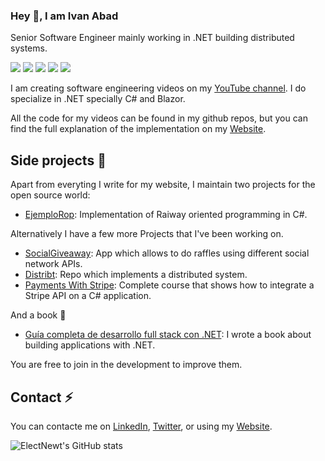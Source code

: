 ### Hey 👋, I am Ivan Abad

Senior Software Engineer mainly working in .NET building distributed systems.

[![](https://img.shields.io/badge/-@NetmentorTW-%231DA1F2?style=flat-square&logo=twitter&logoColor=ffffff)](https://twitter.com/NetMentorTw)
[![](https://img.shields.io/badge/-@ElectNewt-%23181717?style=flat-square&logo=github)](https://github.com/ElectNewt)
[![](https://img.shields.io/badge/-Ivan%20Abad-blue?logo=linkedin&style=flat-square&logoColor=white)](https://www.linkedin.com/in/ivanabadandreu)
[![](https://img.shields.io/badge/-NetMentor-red?logo=youtube&style=flat-square&logoColor=white)](https://www.youtube.com/c/Netmentor)
[![](https://img.shields.io/badge/Website-NeMetnor-purple)](https://www.netmentor.es)


I am creating software engineering videos on my [YouTube channel](https://www.youtube.com/c/NetMentor). I do specialize in .NET specially C# and Blazor.

All the code for my videos can be found in my github repos, but you can find the full explanation of the implementation on my [Website](https://www.netmentor.es).





## Side projects 👯

Apart from everyting I write for my website, I maintain two projects for the open source world:
- [EjemploRop](https://github.com/ElectNewt/EjemploRop): Implementation of Raiway oriented programming in C#.

Alternatively I have a few more Projects that I've been working on.
- [SocialGiveaway](https://github.com/ElectNewt/SocialGiveaway): App which allows to do raffles using different social network APIs.
- [Distribt](https://github.com/ElectNewt/Distribt): Repo which implements a distributed system.
- [Payments With Stripe](https://www.netmentor.es/curso/full-course-stripe): Complete course that shows how to integrate a Stripe API on a C# application.  

And a book 📖
- [Guía completa de desarrollo full stack con .NET](https://www.netmentor.es/libros/guia-completa-desarrollo-full-stack): I wrote a book about building applications with .NET. 
 
You are free to join in the development to improve them.



## Contact ⚡

You can contacte me on [LinkedIn](https://www.linkedin.com/in/ivanabadandreu), [Twitter](https://twitter.com/NetMentorTw), or using my [Website](https://www.netmentor.es/ivan-abad).


![ElectNewt's GitHub stats](https://github-readme-stats.vercel.app/api?username=ElectNewt&show_icons=true&theme=buefy)
